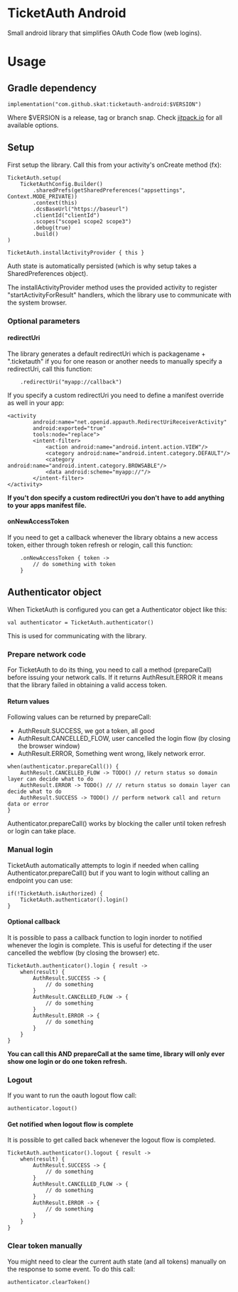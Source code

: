 # TicketAuth Android

Small android library that simplifies OAuth Code flow (web logins).

# Usage

## Gradle dependency
```
implementation("com.github.skat:ticketauth-android:$VERSION")
```
Where $VERSION is a release, tag or branch snap. Check [jitpack.io](https://jitpack.io)
for all available options.

## Setup

First setup the library. Call this from your activity's onCreate method (fx):
```
TicketAuth.setup(
    TicketAuthConfig.Builder()
        .sharedPrefs(getSharedPreferences("appsettings", Context.MODE_PRIVATE))
        .context(this)
        .dcsBaseUrl("https://baseurl")
        .clientId("clientId")
        .scopes("scope1 scope2 scope3")
        .debug(true)
        .build()
)

TicketAuth.installActivityProvider { this }
```

Auth state is automatically persisted (which is why setup takes a SharedPreferences object).

The installActivityProvider method uses the provided activity to register "startActivityForResult" handlers,
which the library use to communicate with the system browser.

### Optional parameters

#### redirectUri 
The library generates a default redirectUri which is packagename + ".ticketauth" if you for one
reason or another needs to manually specify a redirectUri, call this function:

```
    .redirectUri("myapp://callback")
```

If you specify a custom redirectUri you need to define a manifest override as well in your app:

```
<activity
        android:name="net.openid.appauth.RedirectUriReceiverActivity"
        android:exported="true"
        tools:node="replace">
        <intent-filter>
            <action android:name="android.intent.action.VIEW"/>
            <category android:name="android.intent.category.DEFAULT"/>
            <category android:name="android.intent.category.BROWSABLE"/>
            <data android:scheme="myapp://"/>
        </intent-filter>
</activity>
```

__If you't don specify a custom redirectUri you don't have to add anything to your apps manifest
file.__

#### onNewAccessToken
If you need to get a callback whenever the library obtains a new access token, either through
token refresh or relogin, call this function:

```
    .onNewAccessToken { token ->
        // do something with token
    }
```

## Authenticator object
When TicketAuth is configured you can get a Authenticator object like this:

```
val authenticator = TicketAuth.authenticator()
```
This is used for communicating with the library.

### Prepare network code
For TicketAuth to do its thing, you need to call a method (prepareCall) before issuing
your network calls. If it returns AuthResult.ERROR it means that the library failed in obtaining
a valid access token. 

#### Return values

Following values can be returned by prepareCall:

- AuthResult.SUCCESS, we got a token, all good
- AuthResult.CANCELLED_FLOW, user cancelled the login flow (by closing the browser window)
- AuthResult.ERROR, Something went wrong, likely network error.

```
when(authenticator.prepareCall()) {
    AuthResult.CANCELLED_FLOW -> TODO() // return status so domain layer can decide what to do
    AuthResult.ERROR -> TODO() // // return status so domain layer can decide what to do
    AuthResult.SUCCESS -> TODO() // perform network call and return data or error
}
```

Authenticator.prepareCall() works by blocking the caller until token refresh or login can take place.

### Manual login

TicketAuth automatically attempts to login if needed when calling Authenticator.prepareCall()
but if you want to login without calling an endpoint you can use:

```
if(!TicketAuth.isAuthorized) {
    TicketAuth.authenticator().login()
}
```

#### Optional callback
It is possible to pass a callback function to login inorder to notified whenever the login is
complete. This is useful for detecting if the user cancelled the webflow (by closing the browser)
etc.

```
TicketAuth.authenticator().login { result ->
    when(result) {
        AuthResult.SUCCESS -> {
            // do something
        }
        AuthResult.CANCELLED_FLOW -> {
            // do something
        }
        AuthResult.ERROR -> {
            // do something
        }
    }
}
```

__You can call this AND prepareCall at the same time, 
library will only ever show one login or do one token refresh.__

### Logout
If you want to run the oauth logout flow call:
```
authenticator.logout()
```

#### Get notified when logout flow is complete
It is possible to get called back whenever the logout flow is completed.

```
TicketAuth.authenticator().logout { result ->
    when(result) {
        AuthResult.SUCCESS -> {
            // do something
        }
        AuthResult.CANCELLED_FLOW -> {
            // do something
        }
        AuthResult.ERROR -> {
            // do something
        }
    }
}
```

### Clear token manually
You might need to clear the current auth state (and all tokens) manually on the response
to some event. To do this call:

```
authenticator.clearToken()
```

